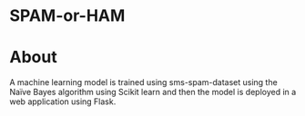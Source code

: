 # SPAM-or-HAM
# About
A machine learning model is trained using sms-spam-dataset using the Naïve Bayes algorithm using Scikit learn and then the model is deployed in a web application using Flask.
